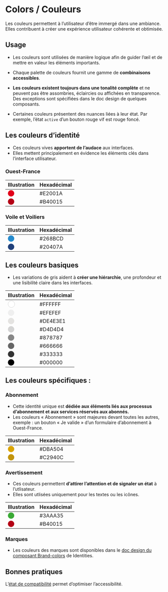 # Colors / Couleurs

Les couleurs permettent à l’utilisateur d’être immergé dans une ambiance. Elles contribuent à créer une expérience utilisateur cohérente et obtimisée.

## Usage

- Les couleurs sont utilisées de manière logique afin de guider l’œil et de mettre en valeur les éléments importants.

- Chaque palette de couleurs fournit une gamme de **combinaisons accessibles**.

- **Les couleurs existent toujours dans une tonalité complète** et ne peuvent pas être assombries, éclaircies ou affichées en transparence. Des exceptions sont spécifiées dans le doc design de quelques composants.

- Certaines couleurs présentent des nuances liées à leur état. Par exemple, l’état `active` d’un bouton rouge vif est rouge foncé.


## Les couleurs d’identité

- Ces couleurs vives **apportent de l’audace** aux interfaces.
- Elles mettent principalement en évidence les éléments clés dans l’interface utilisateur.

### Ouest-France

Illustration | Hexadécimal
------------ | ------------- |
<span style="display: inline-block; width: 20px; height: 20px; border-radius: 50%; background: #E2001A"></span> | #E2001A
<span style="display: inline-block; width: 20px; height: 20px; border-radius: 50%; background: #B40015"></span> | #B40015

### Voile et Voiliers

Illustration | Hexadécimal
------------ | ------------- |
<span style="display: inline-block; width: 20px; height: 20px; border-radius: 50%; background: #268BCD"></span> | #268BCD
<span style="display: inline-block; width: 20px; height: 20px; border-radius: 50%; background: #20407A"></span> | #20407A

## Les couleurs basiques

- Les variations de gris aident à **créer une hiérarchie**, une profondeur et une lisibilité claire dans les interfaces.

Illustration | Hexadécimal
------------ | ------------- |
<span style="display: inline-block; width: 20px; height: 20px; border-radius: 50%; background: #FFFFFF; border: 1px solid #d4d4d4"></span> | #FFFFFF
<span style="display: inline-block; width: 20px; height: 20px; border-radius: 50%; background: #EFEFEF"></span> | #EFEFEF
<span style="display: inline-block; width: 20px; height: 20px; border-radius: 50%; background: #E4E3E1"></span> | #DE4E3E1
<span style="display: inline-block; width: 20px; height: 20px; border-radius: 50%; background: #D4D4D4"></span> | #D4D4D4
<span style="display: inline-block; width: 20px; height: 20px; border-radius: 50%; background: #878787"></span> | #878787
<span style="display: inline-block; width: 20px; height: 20px; border-radius: 50%; background: #666666"></span> | #666666
<span style="display: inline-block; width: 20px; height: 20px; border-radius: 50%; background: #333333"></span> | #333333
<span style="display: inline-block; width: 20px; height: 20px; border-radius: 50%; background: #000000"></span> | #000000

## Les couleurs spécifiques&nbsp;:

### Abonnement

- Cette identité unique est **dédiée aux éléments liés aux processus d’abonnement et aux services réservés aux abonnés.**
- Les couleurs «&nbsp;Abonnement&nbsp;» sont majeures devant toutes les autres, exemple : un bouton «&nbsp;Je valide&nbsp;» d’un formulaire d’abonnement à Ouest-France.

Illustration | Hexadécimal
------------ | ------------- |
<span style="display: inline-block; width: 20px; height: 20px; border-radius: 50%; background: #DBA504"></span> | #DBA504
<span style="display: inline-block; width: 20px; height: 20px; border-radius: 50%; background: #C2940C"></span> | #C2940C

### Avertissement

- Ces couleurs permettent **d’attirer l’attention et de signaler un état** à l’utlisateur.
- Elles sont utlisées uniquement pour les textes ou les icônes.

Illustration | Hexadécimal
------------ | ------------- |
<span style="display: inline-block; width: 20px; height: 20px; border-radius: 50%; background: #3AAA35"></span> | #3AAA35
<span style="display: inline-block; width: 20px; height: 20px; border-radius: 50%; background: #B40015"></span> | #B40015

### Marques
- Les couleurs des marques sont disponibles dans le [doc design du composant Brand-colors](/?path=/story/components-identities-brand-colors--design) de Identities.

## Bonnes pratiques
L’<a href="https://abc.useallfive.com/?colors[]=EE2200,B40015,FFFFFF,EFEFEF,D4D4D4,848484,666666,000000,DBA504,C2940C" target="_blank">état de compatibilité</a> permet d’optimiser l’accessibilité.
